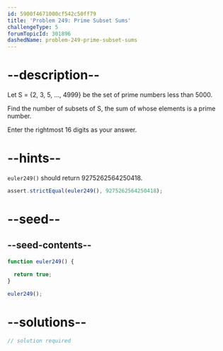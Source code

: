 ```yaml
---
id: 5900f4671000cf542c50ff79
title: 'Problem 249: Prime Subset Sums'
challengeType: 5
forumTopicId: 301896
dashedName: problem-249-prime-subset-sums
---
```


# --description--

Let S = {2, 3, 5, ..., 4999} be the set of prime numbers less than 5000.

Find the number of subsets of S, the sum of whose elements is a prime number.

Enter the rightmost 16 digits as your answer.

# --hints--

`euler249()` should return 9275262564250418.

```js
assert.strictEqual(euler249(), 9275262564250418);
```

# --seed--

## --seed-contents--

```js
function euler249() {

  return true;
}

euler249();
```

# --solutions--

```js
// solution required
```